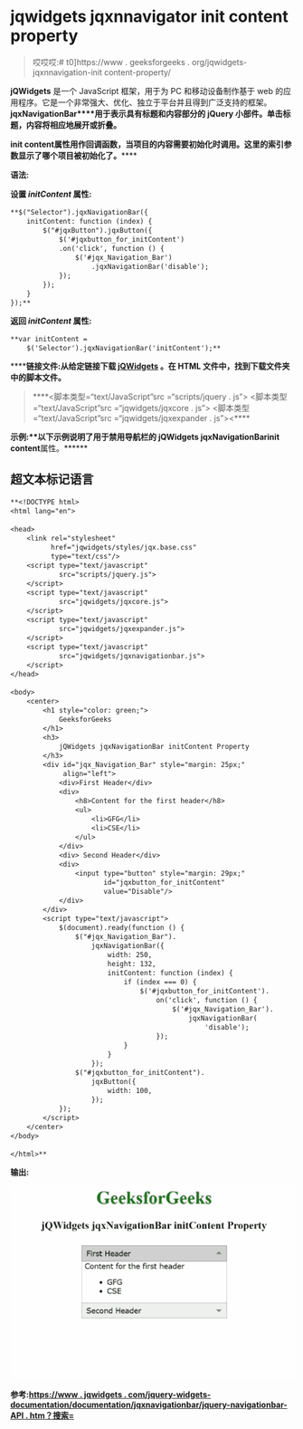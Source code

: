# jqwidgets jqxnnavigator init content property

> 哎哎哎:# t0]https://www . geeksforgeeks . org/jqwidgets-jqxnnavigation-init content-property/

**jQWidgets** 是一个 JavaScript 框架，用于为 PC 和移动设备制作基于 web 的应用程序。它是一个非常强大、优化、独立于平台并且得到广泛支持的框架。**jqxNavigationBar****用于表示具有标题和内容部分的 jQuery 小部件。单击标题，内容将相应地展开或折叠。**

******init content****属性用作回调函数，当项目的内容需要初始化时调用。这里的索引参数显示了哪个项目被初始化了。******

********语法:********

****设置 *initContent* 属性:****

```
**$("Selector").jqxNavigationBar({
    initContent: function (index) {
        $("#jqxButton").jqxButton({ 
            $('#jqxbutton_for_initContent')
            .on('click', function () {
                $('#jqx_Navigation_Bar')
                    .jqxNavigationBar('disable');
            }); 
        });
    }
});**
```

****返回 *initContent* 属性:****

```
**var initContent = 
    $('Selector').jqxNavigationBar('initContent');**
```

******链接文件:**从给定链接下载 [jQWidgets](https://www.jqwidgets.com/download/) 。在 HTML 文件中，找到下载文件夹中的脚本文件。****

> <link rel="”stylesheet”" href="”jqwidgets/styles/jqx.base.css”" type="”text/css”"> ****<脚本类型=“text/JavaScript”src =“scripts/jquery . js”></脚本>
> <脚本类型=“text/JavaScript”src =“jqwidgets/jqxcore . js”></脚本>
> <脚本类型=“text/JavaScript”src =“jqwidgets/jqxexpander . js”><****

******示例:**以下示例说明了用于禁用导航栏的 jQWidgets jqxNavigationBar****init content**属性。******

## ****超文本标记语言****

```
**<!DOCTYPE html>
<html lang="en">

<head>
    <link rel="stylesheet" 
          href="jqwidgets/styles/jqx.base.css"
          type="text/css"/>
    <script type="text/javascript" 
            src="scripts/jquery.js">
    </script>
    <script type="text/javascript" 
            src="jqwidgets/jqxcore.js">
    </script>
    <script type="text/javascript" 
            src="jqwidgets/jqxexpander.js">
    </script>
    <script type="text/javascript" 
            src="jqwidgets/jqxnavigationbar.js">
    </script>
</head>

<body>
    <center>
        <h1 style="color: green;">
            GeeksforGeeks
        </h1>
        <h3>
            jQWidgets jqxNavigationBar initContent Property
        </h3>
        <div id="jqx_Navigation_Bar" style="margin: 25px;" 
             align="left">
            <div>First Header</div>
            <div>
                <h8>Content for the first header</h8>
                <ul>
                    <li>GFG</li>
                    <li>CSE</li>
                </ul>
            </div>
            <div> Second Header</div>
            <div>
                <input type="button" style="margin: 29px;" 
                       id="jqxbutton_for_initContent"
                       value="Disable"/>
            </div>
        </div>
        <script type="text/javascript">
            $(document).ready(function () {
                $("#jqx_Navigation_Bar").
                    jqxNavigationBar({
                        width: 250,
                        height: 132,
                        initContent: function (index) {
                            if (index === 0) {
                                $('#jqxbutton_for_initContent').
                                    on('click', function () {
                                        $('#jqx_Navigation_Bar').
                                            jqxNavigationBar(
                                                'disable');
                                    });
                            }
                        }
                    });
                $("#jqxbutton_for_initContent").
                    jqxButton({
                        width: 100,
                    });
            });
        </script>
    </center>
</body>

</html>**
```

******输出:******

****![](img/8395be9db268e41900cb8fc83465ea1f.png)****

******参考:**[https://www . jqwidgets . com/jquery-widgets-documentation/documentation/jqxnavigationbar/jquery-navigationbar-API . htm？搜索=](https://www.jqwidgets.com/jquery-widgets-documentation/documentation/jqxnavigationbar/jquery-navigationbar-api.htm?search=)****